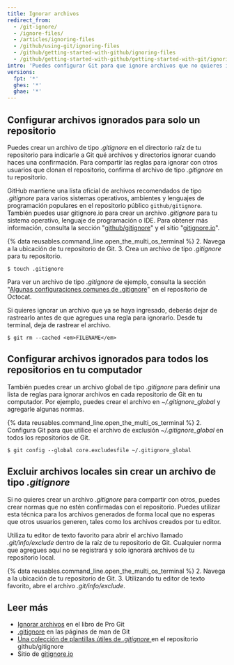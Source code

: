 ```yaml
---
title: Ignorar archivos
redirect_from:
  - /git-ignore/
  - /ignore-files/
  - /articles/ignoring-files
  - /github/using-git/ignoring-files
  - /github/getting-started-with-github/ignoring-files
  - /github/getting-started-with-github/getting-started-with-git/ignoring-files
intro: 'Puedes configurar Git para que ignore archivos que no quieres ingresar en {% data variables.product.product_name %}.'
versions:
  fpt: '*'
  ghes: '*'
  ghae: '*'
---
```


## Configurar archivos ignorados para solo un repositorio

Puedes crear un archivo de tipo *.gitignore* en el directorio raíz de tu repositorio para indicarle a Git qué archivos y directorios ignorar cuando haces una confirmación. Para compartir las reglas para ignorar con otros usuarios que clonan el repositorio, confirma el archivo de tipo *.gitignore* en tu repositorio.

GitHub mantiene una lista oficial de archivos recomendados de tipo *.gitignore* para varios sistemas operativos, ambientes y lenguajes de programación populares en el repositorio público `github/gitignore`. También puedes usar gitignore.io para crear un archivo *.gitignore* para tu sistema operativo, lenguaje de programación o IDE. Para obtener más información, consulta la sección "[github/gitignore](https://github.com/github/gitignore)" y el sitio "[gitignore.io](https://www.gitignore.io/)".

{% data reusables.command_line.open_the_multi_os_terminal %}
2. Navega a la ubicación de tu repositorio de Git.
3. Crea un archivo de tipo *.gitignore* para tu repositorio.
   ```shell
   $ touch .gitignore
  ```

Para ver un archivo de tipo *.gitignore* de ejemplo, consulta la sección "[Algunas configuraciones comunes de .gitignore](https://gist.github.com/octocat/9257657)" en el repositorio de Octocat.

Si quieres ignorar un archivo que ya se haya ingresado, deberás dejar de rastrearlo antes de que agregues una regla para ignorarlo. Desde tu terminal, deja de rastrear el archivo.

```shell
$ git rm --cached <em>FILENAME</em>
```

## Configurar archivos ignorados para todos los repositorios en tu computador

También puedes crear un archivo global de tipo *.gitignore* para definir una lista de reglas para ignorar archivos en cada repositorio de Git en tu computador. Por ejemplo, puedes crear el archivo en *~/.gitignore_global* y agregarle algunas normas.

{% data reusables.command_line.open_the_multi_os_terminal %}
2. Configura Git para que utilice el archivo de exclusión *~/.gitignore_global* en todos los repositorios de Git.
  ```shell
  $ git config --global core.excludesfile ~/.gitignore_global
  ```

## Excluir archivos locales sin crear un archivo de tipo *.gitignore*

Si no quieres crear un archivo *.gitignore* para compartir con otros, puedes crear normas que no estén confirmadas con el repositorio. Puedes utilizar esta técnica para los archivos generados de forma local que no esperas que otros usuarios generen, tales como los archivos creados por tu editor.

Utiliza tu editor de texto favorito para abrir el archivo llamado *.git/info/exclude* dentro de la raíz de tu repositorio de Git. Cualquier norma que agregues aquí no se registrará y solo ignorará archivos de tu repositorio local.

{% data reusables.command_line.open_the_multi_os_terminal %}
2. Navega a la ubicación de tu repositorio de Git.
3. Utilizando tu editor de texto favorito, abre el archivo *.git/info/exclude*.

## Leer más

* [Ignorar archivos](https://git-scm.com/book/en/v2/Git-Basics-Recording-Changes-to-the-Repository#_ignoring) en el libro de Pro Git
* [.gitignore](https://git-scm.com/docs/gitignore) en las páginas de man de Git
* [Una colección de plantillas útiles de *.gitignore* ](https://github.com/github/gitignore) en el repositorio github/gitignore
* Sitio de [gitignore.io](https://www.gitignore.io/)
